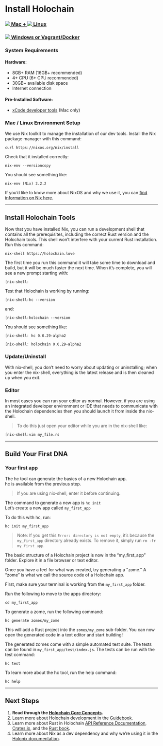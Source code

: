 # Install Holochain

<div class="h-tile-container tile-tabs">
	<div class="h-tile">
		<a href="javascript:rudrSwitchTab('tab_1', 'content_1');" id="tab_1" class="tabmenu active" onclick="window.open(this.href,'_self'); return false;">
			<h3><img src="/docs/custom/icon-apple.svg"> Mac + <img src="/docs/custom/icon-linux.svg" class="linux"> Linux</h3>
		</a>
	</div>
	<div class="h-tile">
		<a href="javascript:rudrSwitchTab('tab_2', 'content_2');" id="tab_2" class="tabmenu" onclick="window.open(this.href,'_self'); return false;">
			<h3><img src="/docs/custom/icon-windows.svg"> Windows <span>or Vagrant/Docker</span></h3>
		</a>
	</div>
</div>

<div class="tabcontent" id="content_1">

<h3>System Requirements</h3>

<h4>Hardware:</h4>

<ul>
	<li>8GB+ RAM (16GB+ recommended)</li>
	<li>4+ CPU (6+ CPU recommended)</li>
	<li>30GB+ available disk space</li>
	<li>Internet connection</li>
</ul>

<h4>Pre-Installed Software:</h4>

<ul>
	<li><a href="https://apps.apple.com/us/app/xcode/id497799835?mt=12">xCode developer tools</a> (Mac only)</li>
</ul>

<h3>Mac / Linux Environment Setup</h3>

<p>We use Nix toolkit to manage the installation of our dev tools. Install the Nix package manager with this command:</p>

```
curl https://nixos.org/nix/install
```

<p>Check that it installed correctly:</p>

```
nix-env --versioncopy
```

<p>You should see something like:</p>

<code>nix-env (Nix) 2.2.2</code>

<p>If you’d like to know more about NixOS and why we use it, you can <a href="../nix/">find information on Nix here</a>.</p>

</div>

<div class="tabcontent" id="content_2" style="display:none;">

<h3>System Requirements</h3>

<h4>Hardware:</h4>

<ul>
    <li>8GB+ RAM (16GB+ recommended)</li>
    <li>4+ CPU (6+ CPU recommended)</li>
    <li>30GB+ available disk space</li>
    <li>Internet connection</li>
</ul>

<h4>Operating System & Software:</h4>

<ul>
    <li>Windows 8+</li>
    <li>Powershell 2.0+</li>
    <li><a href="https://releases.hashicorp.com/vagrant/2.2.4/vagrant_2.2.4_x86_64.msi">Vagrant</a></li>
    <li><a href="https://download.virtualbox.org/virtualbox/6.0.8/VirtualBox-6.0.8-130520-Win.exe">VirtualBox</a></li>
    <li><a href="https://github.com/nix-community/vagrant-nixos-plugin">Vagrant nixos plugin</a></li>
</ul>

<h3>Windows Environment Setup</h3>

<p>Holochain development uses the same tools across Mac, Windows, and Linux. However the Nix toolkit, which we use to install and manage those tools, only works natively on Mac and Linux.</p>

<p>We expect this to change in the future. <a href="https://github.com/NixOS/nixpkgs/issues/30391">NixOS for Windows is in active development!</a></p>

<p>In the meantime, you will need to work with a virtual machine.</p>

<p>The process is similar to working with a local web server.<br>
There are Holochain optimized options for both <a href="https://github.com/NixOS/nixpkgs/issues/30391">Docker</a> and <a href="https://github.com/NixOS/nixpkgs/issues/30391">Vagrant</a>.<br>
It is relatively simple to create custom setups with the official NixOS boxes.</p>

<h4>This guide explains using NixOS with Vagrant/VirtualBox.</h4>

<blockquote>
Note:  <br>
All these commands assume Windows powershell 2.0+.  <br>
The basic process is the same for all systems.
</blockquote>

<p>Create a new folder:</p>

```
mkdir holochain-vagrant
```

<p>Move into the new folder:</p>

```
cd holochain-vagrant
```

<p>Copy the basic, Holochain-optimised Vagrant file:</p>

```
wget
https://gist.githubusercontent.com/thedavidmeister/8e92696538fe04cf6b44552e14d29195/raw/4dcb83b983e8dcd2f5db213b0cde5a533af556a6/Vagrantfile -outfile Vagrantfile
```

<p>Download and boot the box:</p>

```
vagrant up
```

<p>SSH into the box:</p>

```
vagrant ssh
```

<p>Move into the shared folder</p>

```
cd /vagrant
```

<p>Check that it installed correctly:</p>

```
nix-env --version
```

<p>You should see something like:</p>

<code>nix-env (Nix) 2.2.2</code>

<p>If you’d like to know more about Nix and why we use it, you can <a href="../nix/">find information on Nix here</a>.</p>
<p>If you’d like to know more the Windows / Vagrant setup you can <a href="../vagrant/">find information here</a>.</p>

</div>

---

## Install Holochain Tools

Now that you have installed Nix, you can run a development shell that contains all the prerequisites, including the correct Rust version and the Holochain tools. This shell won’t interfere with your current Rust installation. Run this command:

```
nix-shell https://holochain.love
```

The first time you run this command it will take some time to download and build, but it will be much faster the next time. When it’s complete, you will see a new prompt starting with:

<code>[nix-shell:</code>

Test that Holochain is working by running:

```
[nix-shell:hc --version
```

and:

```
[nix-shell:holochain --version
```

You should see something like:

<code>[nix-shell: hc 0.0.29-alpha2</code>

<code>[nix-shell: holochain 0.0.29-alpha2</code>

### Update/Uninstall
With nix-shell, you don’t need to worry about updating or uninstalling; when you enter the nix-shell, everything is the latest release and is then cleaned up when you exit.

### Editor
In most cases you can run your editor as normal. However, if you are using an integrated developer environment or IDE that needs to communicate with the Holochain dependencies then you should launch it from inside the nix-shell.

> To do this just open your editor while you are in the nix-shell like:

```
[nix-shell:vim my_file.rs
```

---

## Build Your First DNA

### Your first app

The hc tool can generate the basics of a new Holochain app.<br>
hc is available from the previous step.

> If you are using nix-shell, enter it before continuing.

The command to generate a new app is <code>hc init</code><br>
Let’s create a new app called <code>my_first_app</code>

To do this with hc, run:

```
hc init my_first_app
```

> Note: If you get this <code>Error: directory is not empty</code>, it’s because the <code>my_first_app</code> directory already exists. To remove it, simply run <code>rm -fr my_first_app</code>.

The basic structure of a Holochain project is now in the “my_first_app” folder. Explore it in a file browser or text editor.

Once you have a feel for what was created, try generating a "zome."
A “zome” is what we call the source code of a Holochain app.

First, make sure your terminal is working from the <code>my_first_app</code> folder.

Run the following to move to the apps directory:

```
cd my_first_app
```

To generate a zome, run the following command:

```
hc generate zomes/my_zome
```

This will add a Rust project into the <code>zomes/my_zome</code> sub-folder.
You can now open the generated code in a text editor and start building!

The generated zomes come with a simple automated test suite.
The tests can be found in <code>my_first_app/test/index.js</code>.
The tests can be run with the test command:

```
hc test
```

To learn more about the hc tool, run the help command:

```
hc help
```

---

## Next Steps

1. **Read through the [Holochain Core Concepts](../concepts/).**
2. Learn more about Holochain development in the [Guidebook](../guide/welcome/).
3. Learn more about Rust in Holochain [API Reference Documentation](../api/), [Crates.io](https://crates.io/search?q=Holochain), and the [Rust book](https://doc.rust-lang.org/book/).
4. Learn more about Nix as a dev dependency and why we’re using it in the [Holonix documentation](https://github.com/holochain/holonix).

<script>
function rudrSwitchTab(rudr_tab_id, rudr_tab_content) {
	// first of all we get all tab content blocks (I think the best way to get them by class names)
	var x = document.getElementsByClassName("tabcontent");
	var i;
	for (i = 0; i < x.length; i++) {
		x[i].style.display = 'none'; // hide all tab content
	}
	document.getElementById(rudr_tab_content).style.display = 'block'; // display the content of the tab we need
 
	// now we get all tab menu items by class names (use the next code only if you need to highlight current tab)
	var x = document.getElementsByClassName("tabmenu");
	var i;
	for (i = 0; i < x.length; i++) {
		x[i].className = 'tabmenu'; 
	}
	document.getElementById(rudr_tab_id).className = 'tabmenu active';
}
</script>
